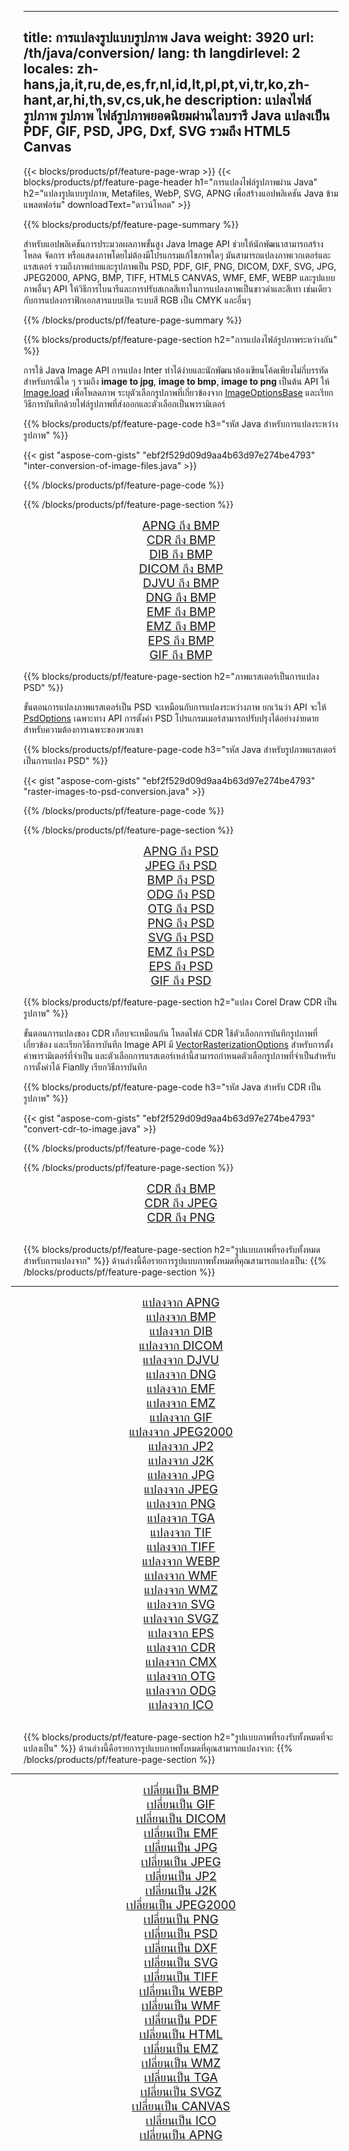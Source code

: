 ﻿
---
title: การแปลงรูปแบบรูปภาพ Java 
weight: 3920
url: /th/java/conversion/ 
lang: th
langdirlevel: 2
locales: zh-hans,ja,it,ru,de,es,fr,nl,id,lt,pl,pt,vi,tr,ko,zh-hant,ar,hi,th,sv,cs,uk,he
description: แปลงไฟล์รูปภาพ รูปภาพ ไฟล์รูปภาพยอดนิยมผ่านไลบรารี Java แปลงเป็น PDF, GIF, PSD, JPG, Dxf, SVG รวมถึง HTML5 Canvas
---

{{< blocks/products/pf/feature-page-wrap >}}
{{< blocks/products/pf/feature-page-header h1="การแปลงไฟล์รูปภาพผ่าน Java" h2="แปลงรูปแบบรูปภาพ, Metafiles, WebP, SVG, APNG เพื่อสร้างแอปพลิเคชัน Java ข้ามแพลตฟอร์ม" downloadText="ดาวน์โหลด" >}}

{{% blocks/products/pf/feature-page-summary %}}

สำหรับแอปพลิเคชันการประมวลผลภาพขั้นสูง Java Image API ช่วยให้นักพัฒนาสามารถสร้าง โหลด จัดการ หรือแสดงภาพโดยไม่ต้องมีโปรแกรมแก้ไขภาพใดๆ มันสามารถแปลงภาพเวกเตอร์และแรสเตอร์ รวมถึงภาพถ่ายและรูปภาพเป็น PSD, PDF, GIF, PNG, DICOM, DXF, SVG, JPG, JPEG2000, APNG, BMP, TIFF, HTML5 CANVAS, WMF, EMF, WEBP และรูปแบบภาพอื่นๆ API ให้วิธีการไบนารีและการปรับสเกลสีเทาในการแปลงภาพเป็นขาวดำและสีเทา เช่นเดียวกับการแปลงกราฟิกเอกสารแบบเปิด ระบบสี RGB เป็น CMYK และอื่นๆ

{{% /blocks/products/pf/feature-page-summary  %}}

{{% blocks/products/pf/feature-page-section  h2="การแปลงไฟล์รูปภาพระหว่างกัน" %}}

การใช้ Java Image API การแปลง Inter ทำได้ง่ายและนักพัฒนาต้องเขียนโค้ดเพียงไม่กี่บรรทัดสำหรับกรณีใด ๆ รวมถึง **image to jpg**, **image to bmp**, **image to png** เป็นต้น API ให้ [Image.load](https://apireference.aspose.com/imaging/java/com.aspose.imaging/Image#load-java.lang.String-) เพื่อโหลดภาพ ระบุตัวเลือกรูปภาพที่เกี่ยวข้องจาก [ImageOptionsBase](https://apireference.aspose.com/imaging/java/com.aspose.imaging/ImageOptionsBase) และเรียกวิธีการบันทึกด้วยไฟล์รูปภาพที่ส่งออกและตัวเลือกเป็นพารามิเตอร์

{{% blocks/products/pf/feature-page-code h3="รหัส Java สำหรับการแปลงระหว่างรูปภาพ" %}}

{{< gist "aspose-com-gists" "ebf2f529d09d9aa4b63d97e274be4793" "inter-conversion-of-image-files.java" >}}

{{% /blocks/products/pf/feature-page-code  %}}

{{% /blocks/products/pf/feature-page-section %}}

<div class="container-fluid productfamilypage bg-gray">
    <div class="convertypes bg-gray agp-content section">
        <div class="container">
		<div class="row other-converters" style="gap: 10px;font-size: 19px;text-align:center;">
		   <div class="col-md-2 other-converter remove-lp remove-rp">
		      <a href="/imaging/th/java/conversion/apng-to-bmp/" style="padding:15px;">APNG ถึง BMP</a>
		   </div>
		   <div class="col-md-2 other-converter remove-lp remove-rp">
		      <a href="/imaging/th/java/conversion/cdr-to-bmp/" style="padding:15px;">CDR ถึง BMP</a>
		   </div>
		   <div class="col-md-2 other-converter remove-lp remove-rp">
		      <a href="/imaging/th/java/conversion/dib-to-bmp/" style="padding:15px;">DIB ถึง BMP</a>
		   </div>
		   <div class="col-md-2 other-converter remove-lp remove-rp">
		      <a href="/imaging/th/java/conversion/dicom-to-bmp/" style="padding:15px;">DICOM ถึง BMP</a>
		   </div>
 		   <div class="col-md-2 other-converter remove-lp remove-rp">
		      <a href="/imaging/th/java/conversion/djvu-to-bmp/" style="padding:15px;">DJVU ถึง BMP</a>
		   </div>
		   <div class="col-md-2 other-converter remove-lp remove-rp">
		      <a href="/imaging/th/java/conversion/dng-to-bmp/" style="padding:15px;">DNG ถึง BMP</a>
		   </div>
		   <div class="col-md-2 other-converter remove-lp remove-rp">
		      <a href="/imaging/th/java/conversion/emf-to-bmp/" style="padding:15px;">EMF ถึง BMP</a>
		   </div>
		   <div class="col-md-2 other-converter remove-lp remove-rp">
		      <a href="/imaging/th/java/conversion/emz-to-bmp/" style="padding:15px;">EMZ ถึง BMP</a>
		   </div>
		   <div class="col-md-2 other-converter remove-lp remove-rp">
		      <a href="/imaging/th/java/conversion/eps-to-bmp/" style="padding:15px;">EPS ถึง BMP</a>
		   </div>
		   <div class="col-md-2 other-converter remove-lp remove-rp">
		      <a href="/imaging/th/java/conversion/gif-to-bmp/" style="padding:15px;">GIF ถึง BMP</a>
		   </div>
		</div>
	</div>
    </div>
</div>

{{% blocks/products/pf/feature-page-section  h2="ภาพแรสเตอร์เป็นการแปลง PSD" %}}

ขั้นตอนการแปลงภาพแรสเตอร์เป็น PSD จะเหมือนกับการแปลงระหว่างภาพ ยกเว้นว่า API จะให้ [PsdOptions](https://apireference.aspose.com/imaging/java/com.aspose.imaging.imageoptions/PsdOptions) เฉพาะทาง API การตั้งค่า PSD โปรแกรมเมอร์สามารถปรับปรุงได้อย่างง่ายดายสำหรับความต้องการเฉพาะของพวกเขา

{{% blocks/products/pf/feature-page-code h3="รหัส Java สำหรับรูปภาพแรสเตอร์เป็นการแปลง PSD" %}}

{{< gist "aspose-com-gists" "ebf2f529d09d9aa4b63d97e274be4793" "raster-images-to-psd-conversion.java" >}}

{{% /blocks/products/pf/feature-page-code  %}}

{{% /blocks/products/pf/feature-page-section %}}

<div class="container-fluid productfamilypage bg-gray">
    <div class="convertypes bg-gray agp-content section">
        <div class="container">
		<div class="row other-converters" style="gap: 10px;font-size: 19px;text-align:center;">
		   <div class="col-md-2 other-converter remove-lp remove-rp">
		      <a href="/imaging/th/java/conversion/apng-to-PSD/" style="padding:15px;">APNG ถึง PSD</a>
		   </div>
		   <div class="col-md-2 other-converter remove-lp remove-rp">
		      <a href="/imaging/th/java/conversion/jpeg-to-PSD/" style="padding:15px;">JPEG ถึง PSD</a>
		   </div>
		   <div class="col-md-2 other-converter remove-lp remove-rp">
		      <a href="/imaging/th/java/conversion/bmp-to-PSD/" style="padding:15px;">BMP ถึง PSD</a>
		   </div>
		   <div class="col-md-2 other-converter remove-lp remove-rp">
		      <a href="/imaging/th/java/conversion/odg-to-PSD/" style="padding:15px;">ODG ถึง PSD</a>
		   </div>
 		   <div class="col-md-2 other-converter remove-lp remove-rp">
		      <a href="/imaging/th/java/conversion/otg-to-PSD/" style="padding:15px;">OTG ถึง PSD</a>
		   </div>
		   <div class="col-md-2 other-converter remove-lp remove-rp">
		      <a href="/imaging/th/java/conversion/png-to-PSD/" style="padding:15px;">PNG ถึง PSD</a>
		   </div>
		   <div class="col-md-2 other-converter remove-lp remove-rp">
		      <a href="/imaging/th/java/conversion/svg-to-PSD/" style="padding:15px;">SVG ถึง PSD</a>
		   </div>
		   <div class="col-md-2 other-converter remove-lp remove-rp">
		      <a href="/imaging/th/java/conversion/emz-to-PSD/" style="padding:15px;">EMZ ถึง PSD</a>
		   </div>
		   <div class="col-md-2 other-converter remove-lp remove-rp">
		      <a href="/imaging/th/java/conversion/eps-to-PSD/" style="padding:15px;">EPS ถึง PSD</a>
		   </div>
		   <div class="col-md-2 other-converter remove-lp remove-rp">
		      <a href="/imaging/th/java/conversion/gif-to-PSD/" style="padding:15px;">GIF ถึง PSD</a>
		   </div>
		</div>
	</div>
    </div>
</div>

{{% blocks/products/pf/feature-page-section  h2="แปลง Corel Draw CDR เป็นรูปภาพ" %}}

ขั้นตอนการแปลงของ CDR เกือบจะเหมือนกัน โหลดไฟล์ CDR ใช้ตัวเลือกการบันทึกรูปภาพที่เกี่ยวข้อง และเรียกวิธีการบันทึก Image API มี [VectorRasterizationOptions](https://apireference.aspose.com/imaging/java/com.aspose.imaging.imageoptions/vectorrasterizationoptions) สำหรับการตั้งค่าพารามิเตอร์ที่จำเป็น และตัวเลือกการแรสเตอร์เหล่านี้สามารถกำหนดตัวเลือกรูปภาพที่จำเป็นสำหรับการตั้งค่าได้ Fianlly เรียกวิธีการบันทึก 

{{% blocks/products/pf/feature-page-code h3="รหัส Java สำหรับ CDR เป็นรูปภาพ" %}}

{{< gist "aspose-com-gists" "ebf2f529d09d9aa4b63d97e274be4793" "convert-cdr-to-image.java" >}}

{{% /blocks/products/pf/feature-page-code  %}}

{{% /blocks/products/pf/feature-page-section %}}

<div class="container-fluid productfamilypage bg-gray">
    <div class="convertypes bg-gray agp-content section">
        <div class="container">
		<div class="row other-converters" style="gap: 10px;font-size: 19px;text-align:center;">
		   <div class="col-md-2 other-converter remove-lp remove-rp">
		      <a href="/imaging/th/java/conversion/CDR-to-bmp/" style="padding:15px;">CDR ถึง BMP</a>
		   </div>
		   <div class="col-md-2 other-converter remove-lp remove-rp">
		      <a href="/imaging/th/java/conversion/CDR-to-jpeg/" style="padding:15px;">CDR ถึง JPEG</a>
		   </div>
		   <div class="col-md-2 other-converter remove-lp remove-rp">
		      <a href="/imaging/th/java/conversion/CDR-to-png/" style="padding:15px;">CDR ถึง PNG</a>
		   </div>		   
		</div>
	</div>
    </div>
</div>
<br/>

{{% blocks/products/pf/feature-page-section  h2="รูปแบบภาพที่รองรับทั้งหมดสำหรับการแปลงจาก" %}}
ด้านล่างนี้คือรายการรูปแบบภาพทั้งหมดที่คุณสามารถแปลงเป็น:
{{% /blocks/products/pf/feature-page-section %}}
<div class="container-fluid productfamilypage bg-gray">
    <div class="convertypes bg-gray agp-content section">
        <div class="container">
                <hr style="margin-left:-20px;"/>
		<div class="row other-converters" style="gap: 10px;font-size: 19px;text-align:center;">
		    <div class='col-md-2 other-converter remove-lp remove-rp'><a href="/imaging/th/java/conversion/from/apng/" style="padding:15px;">แปลงจาก APNG</a></div>
<div class='col-md-2 other-converter remove-lp remove-rp'><a href="/imaging/th/java/conversion/from/bmp/" style="padding:15px;">แปลงจาก BMP</a></div>
<div class='col-md-2 other-converter remove-lp remove-rp'><a href="/imaging/th/java/conversion/from/dib/" style="padding:15px;">แปลงจาก DIB</a></div>
<div class='col-md-2 other-converter remove-lp remove-rp'><a href="/imaging/th/java/conversion/from/dicom/" style="padding:15px;">แปลงจาก DICOM</a></div>
<div class='col-md-2 other-converter remove-lp remove-rp'><a href="/imaging/th/java/conversion/from/djvu/" style="padding:15px;">แปลงจาก DJVU</a></div>
<div class='col-md-2 other-converter remove-lp remove-rp'><a href="/imaging/th/java/conversion/from/dng/" style="padding:15px;">แปลงจาก DNG</a></div>
<div class='col-md-2 other-converter remove-lp remove-rp'><a href="/imaging/th/java/conversion/from/emf/" style="padding:15px;">แปลงจาก EMF</a></div>
<div class='col-md-2 other-converter remove-lp remove-rp'><a href="/imaging/th/java/conversion/from/emz/" style="padding:15px;">แปลงจาก EMZ</a></div>
<div class='col-md-2 other-converter remove-lp remove-rp'><a href="/imaging/th/java/conversion/from/gif/" style="padding:15px;">แปลงจาก GIF</a></div>
<div class='col-md-2 other-converter remove-lp remove-rp'><a href="/imaging/th/java/conversion/from/jpeg2000/" style="padding:15px;">แปลงจาก JPEG2000</a></div>
<div class='col-md-2 other-converter remove-lp remove-rp'><a href="/imaging/th/java/conversion/from/jp2/" style="padding:15px;">แปลงจาก JP2</a></div>
<div class='col-md-2 other-converter remove-lp remove-rp'><a href="/imaging/th/java/conversion/from/j2k/" style="padding:15px;">แปลงจาก J2K</a></div>
<div class='col-md-2 other-converter remove-lp remove-rp'><a href="/imaging/th/java/conversion/from/jpg/" style="padding:15px;">แปลงจาก JPG</a></div>
<div class='col-md-2 other-converter remove-lp remove-rp'><a href="/imaging/th/java/conversion/from/jpeg/" style="padding:15px;">แปลงจาก JPEG</a></div>
<div class='col-md-2 other-converter remove-lp remove-rp'><a href="/imaging/th/java/conversion/from/png/" style="padding:15px;">แปลงจาก PNG</a></div>
<div class='col-md-2 other-converter remove-lp remove-rp'><a href="/imaging/th/java/conversion/from/tga/" style="padding:15px;">แปลงจาก TGA</a></div>
<div class='col-md-2 other-converter remove-lp remove-rp'><a href="/imaging/th/java/conversion/from/tif/" style="padding:15px;">แปลงจาก TIF</a></div>
<div class='col-md-2 other-converter remove-lp remove-rp'><a href="/imaging/th/java/conversion/from/tiff/" style="padding:15px;">แปลงจาก TIFF</a></div>
<div class='col-md-2 other-converter remove-lp remove-rp'><a href="/imaging/th/java/conversion/from/webp/" style="padding:15px;">แปลงจาก WEBP</a></div>
<div class='col-md-2 other-converter remove-lp remove-rp'><a href="/imaging/th/java/conversion/from/wmf/" style="padding:15px;">แปลงจาก WMF</a></div>
<div class='col-md-2 other-converter remove-lp remove-rp'><a href="/imaging/th/java/conversion/from/wmz/" style="padding:15px;">แปลงจาก WMZ</a></div>
<div class='col-md-2 other-converter remove-lp remove-rp'><a href="/imaging/th/java/conversion/from/svg/" style="padding:15px;">แปลงจาก SVG</a></div>
<div class='col-md-2 other-converter remove-lp remove-rp'><a href="/imaging/th/java/conversion/from/svgz/" style="padding:15px;">แปลงจาก SVGZ</a></div>
<div class='col-md-2 other-converter remove-lp remove-rp'><a href="/imaging/th/java/conversion/from/eps/" style="padding:15px;">แปลงจาก EPS</a></div>
<div class='col-md-2 other-converter remove-lp remove-rp'><a href="/imaging/th/java/conversion/from/cdr/" style="padding:15px;">แปลงจาก CDR</a></div>
<div class='col-md-2 other-converter remove-lp remove-rp'><a href="/imaging/th/java/conversion/from/cmx/" style="padding:15px;">แปลงจาก CMX</a></div>
<div class='col-md-2 other-converter remove-lp remove-rp'><a href="/imaging/th/java/conversion/from/otg/" style="padding:15px;">แปลงจาก OTG</a></div>
<div class='col-md-2 other-converter remove-lp remove-rp'><a href="/imaging/th/java/conversion/from/odg/" style="padding:15px;">แปลงจาก ODG</a></div>
<div class='col-md-2 other-converter remove-lp remove-rp'><a href="/imaging/th/java/conversion/from/ico/" style="padding:15px;">แปลงจาก ICO</a></div>
                </div>
        </div>
    </div>
</div>
<br/>

{{% blocks/products/pf/feature-page-section  h2="รูปแบบภาพที่รองรับทั้งหมดที่จะแปลงเป็น" %}}
ด้านล่างนี้คือรายการรูปแบบภาพทั้งหมดที่คุณสามารถแปลงจาก:
{{% /blocks/products/pf/feature-page-section %}}
<div class="container-fluid productfamilypage bg-gray">
    <div class="convertypes bg-gray agp-content section">
        <div class="container">
	        <hr style="margin-left:-20px;"/>
		<div class="row other-converters" style="gap: 10px;font-size: 19px;text-align:center;">
		    <div class='col-md-2 other-converter remove-lp remove-rp'><a href="/imaging/th/java/conversion/to/bmp/" style="padding:15px;">เปลี่ยนเป็น BMP</a></div>
<div class='col-md-2 other-converter remove-lp remove-rp'><a href="/imaging/th/java/conversion/to/gif/" style="padding:15px;">เปลี่ยนเป็น GIF</a></div>
<div class='col-md-2 other-converter remove-lp remove-rp'><a href="/imaging/th/java/conversion/to/dicom/" style="padding:15px;">เปลี่ยนเป็น DICOM</a></div>
<div class='col-md-2 other-converter remove-lp remove-rp'><a href="/imaging/th/java/conversion/to/emf/" style="padding:15px;">เปลี่ยนเป็น EMF</a></div>
<div class='col-md-2 other-converter remove-lp remove-rp'><a href="/imaging/th/java/conversion/to/jpg/" style="padding:15px;">เปลี่ยนเป็น JPG</a></div>
<div class='col-md-2 other-converter remove-lp remove-rp'><a href="/imaging/th/java/conversion/to/jpeg/" style="padding:15px;">เปลี่ยนเป็น JPEG</a></div>
<div class='col-md-2 other-converter remove-lp remove-rp'><a href="/imaging/th/java/conversion/to/jp2/" style="padding:15px;">เปลี่ยนเป็น JP2</a></div>
<div class='col-md-2 other-converter remove-lp remove-rp'><a href="/imaging/th/java/conversion/to/j2k/" style="padding:15px;">เปลี่ยนเป็น J2K</a></div>
<div class='col-md-2 other-converter remove-lp remove-rp'><a href="/imaging/th/java/conversion/to/jpeg2000/" style="padding:15px;">เปลี่ยนเป็น JPEG2000</a></div>
<div class='col-md-2 other-converter remove-lp remove-rp'><a href="/imaging/th/java/conversion/to/png/" style="padding:15px;">เปลี่ยนเป็น PNG</a></div>
<div class='col-md-2 other-converter remove-lp remove-rp'><a href="/imaging/th/java/conversion/to/psd/" style="padding:15px;">เปลี่ยนเป็น PSD</a></div>
<div class='col-md-2 other-converter remove-lp remove-rp'><a href="/imaging/th/java/conversion/to/dxf/" style="padding:15px;">เปลี่ยนเป็น DXF</a></div>
<div class='col-md-2 other-converter remove-lp remove-rp'><a href="/imaging/th/java/conversion/to/svg/" style="padding:15px;">เปลี่ยนเป็น SVG</a></div>
<div class='col-md-2 other-converter remove-lp remove-rp'><a href="/imaging/th/java/conversion/to/tiff/" style="padding:15px;">เปลี่ยนเป็น TIFF</a></div>
<div class='col-md-2 other-converter remove-lp remove-rp'><a href="/imaging/th/java/conversion/to/webp/" style="padding:15px;">เปลี่ยนเป็น WEBP</a></div>
<div class='col-md-2 other-converter remove-lp remove-rp'><a href="/imaging/th/java/conversion/to/wmf/" style="padding:15px;">เปลี่ยนเป็น WMF</a></div>
<div class='col-md-2 other-converter remove-lp remove-rp'><a href="/imaging/th/java/conversion/to/pdf/" style="padding:15px;">เปลี่ยนเป็น PDF</a></div>
<div class='col-md-2 other-converter remove-lp remove-rp'><a href="/imaging/th/java/conversion/to/html/" style="padding:15px;">เปลี่ยนเป็น HTML</a></div>
<div class='col-md-2 other-converter remove-lp remove-rp'><a href="/imaging/th/java/conversion/to/emz/" style="padding:15px;">เปลี่ยนเป็น EMZ</a></div>
<div class='col-md-2 other-converter remove-lp remove-rp'><a href="/imaging/th/java/conversion/to/wmz/" style="padding:15px;">เปลี่ยนเป็น WMZ</a></div>
<div class='col-md-2 other-converter remove-lp remove-rp'><a href="/imaging/th/java/conversion/to/tga/" style="padding:15px;">เปลี่ยนเป็น TGA</a></div>
<div class='col-md-2 other-converter remove-lp remove-rp'><a href="/imaging/th/java/conversion/to/svgz/" style="padding:15px;">เปลี่ยนเป็น SVGZ</a></div>
<div class='col-md-2 other-converter remove-lp remove-rp'><a href="/imaging/th/java/conversion/to/canvas/" style="padding:15px;">เปลี่ยนเป็น CANVAS</a></div>
<div class='col-md-2 other-converter remove-lp remove-rp'><a href="/imaging/th/java/conversion/to/ico/" style="padding:15px;">เปลี่ยนเป็น ICO</a></div>
<div class='col-md-2 other-converter remove-lp remove-rp'><a href="/imaging/th/java/conversion/to/apng/" style="padding:15px;">เปลี่ยนเป็น APNG</a></div>
                </div>
        </div>
    </div>
</div>

